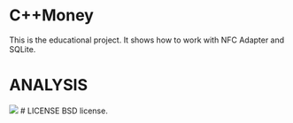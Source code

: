 # C++Money
This is the educational project. It shows how to work with NFC Adapter and SQLite. 
# ANALYSIS
<img src='https://bettercodehub.com/edge/badge/dariaemacs/C-plus-plusMoney?branch=master'>
# LICENSE
BSD license.
